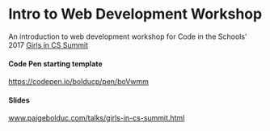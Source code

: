 # Intro to Web Development Workshop
An introduction to web development workshop for Code in the Schools' 2017 [Girls in CS Summit](https://www.codeintheschools.org/events/2017/9/23/girls-in-cs-summit)

#### Code Pen starting template
https://codepen.io/bolducp/pen/boVwmm

#### Slides
www.paigebolduc.com/talks/girls-in-cs-summit.html
